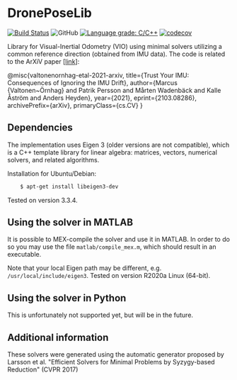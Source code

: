# DronePoseLib

[![Build Status](https://travis-ci.com/marcusvaltonen/DronePoseLib.svg?branch=main)](https://travis-ci.com/marcusvaltonen/DronePoseLib)
![GitHub](https://img.shields.io/github/license/marcusvaltonen/DronePoseLib)
[![Language grade: C/C++](https://img.shields.io/lgtm/grade/cpp/g/marcusvaltonen/DronePoseLib.svg?logo=lgtm&logoWidth=18)](https://lgtm.com/projects/g/marcusvaltonen/DronePoseLib/context:cpp)
[![codecov](https://codecov.io/gh/marcusvaltonen/DronePoseLib/branch/main/graph/badge.svg)](https://codecov.io/gh/marcusvaltonen/DronePoseLib)

Library for Visual-Inertial Odometry (VIO) using minimal solvers utilizing a common reference
direction (obtained from IMU data). The code is related to the ArXiV paper [[link](https://arxiv.org/abs/2103.08286)]:

@misc{valtonenornhag-etal-2021-arxiv,
      title={Trust Your IMU: Consequences of Ignoring the IMU Drift},
      author={Marcus {Valtonen~Örnhag} and Patrik Persson and Mårten Wadenbäck and Kalle Åström and Anders Heyden},
      year={2021},
      eprint={2103.08286},
      archivePrefix={arXiv},
      primaryClass={cs.CV}
}

## Dependencies
The implementation uses Eigen 3 (older versions are not compatible), which is
a C++ template library for linear algebra: matrices, vectors,
numerical solvers, and related algorithms.

Installation for Ubuntu/Debian:

```bash
    $ apt-get install libeigen3-dev
```
Tested on version 3.3.4.

## Using the solver in MATLAB
It is possible to MEX-compile the solver and use it in MATLAB.
In order to do so you may use the file `matlab/compile_mex.m`, which
should result in an executable.

Note that your local Eigen path may be different, e.g. `/usr/local/include/eigen3`.
Tested on version R2020a Linux (64-bit).

## Using the solver in Python
This is unfortunately not supported yet, but will be in the future.

## Additional information
These solvers were generated using the automatic generator proposed by
Larsson et al. "Efficient Solvers for Minimal Problems by Syzygy-based
Reduction" (CVPR 2017)
